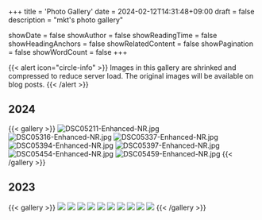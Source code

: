 +++
title = 'Photo Gallery'
date = 2024-02-12T14:31:48+09:00
draft = false
description = "mkt's photo gallery"

showDate = false
showAuthor = false
showReadingTime = false
showHeadingAnchors = false
showRelatedContent = false
showPagination = false
showWordCount = false
+++


{{< alert icon="circle-info" >}}
Images in this gallery are shrinked and compressed to reduce server load.
The original images will be available on blog posts.
{{< /alert >}}


## 2024

{{< gallery >}}
    <img src="/gallery/2024/DSC05211-Enhanced-NR.jpg" alt="DSC05211-Enhanced-NR.jpg" class="grid-w33" />
    <img src="/gallery/2024/DSC05316-Enhanced-NR.jpg" alt="DSC05316-Enhanced-NR.jpg" class="grid-w33" />
    <img src="/gallery/2024/DSC05337-Enhanced-NR.jpg" alt="DSC05337-Enhanced-NR.jpg" class="grid-w33" />
    <img src="/gallery/2024/DSC05394-Enhanced-NR.jpg" alt="DSC05394-Enhanced-NR.jpg" class="grid-w33" />
    <img src="/gallery/2024/DSC05397-Enhanced-NR.jpg" alt="DSC05397-Enhanced-NR.jpg" class="grid-w33" />
    <img src="/gallery/2024/DSC05454-Enhanced-NR.jpg" alt="DSC05454-Enhanced-NR.jpg" class="grid-w33" />
    <img src="/gallery/2024/DSC05459-Enhanced-NR.jpg" alt="DSC05459-Enhanced-NR.jpg" class="grid-w33" />
{{< /gallery >}}


## 2023

{{< gallery >}}
    <img src="/gallery/img/DSC04874-dev.jpg" class="grid-w33" />
    <img src="/gallery/img/DSC04882-dev.jpg" class="grid-w33" />
    <img src="/gallery/img/DSC04888-dev.jpg" class="grid-w33" />
    <img src="/gallery/img/DSC04916-dev.jpg" class="grid-w33" />
    <img src="/gallery/img/DSC04932-dev.jpg" class="grid-w33" />
    <img src="/gallery/img/DSC05016-dev.jpg" class="grid-w33" />
    <img src="/gallery/img/DSC05124-dev.jpg" class="grid-w33" />
    <img src="/gallery/img/DSC05140-dev.jpg" class="grid-w33" />
    <img src="/gallery/img/DSC05142-dev.jpg" class="grid-w33" />
    <img src="/gallery/img/DSC05153-dev.jpg" class="grid-w33" />
{{< /gallery >}}


